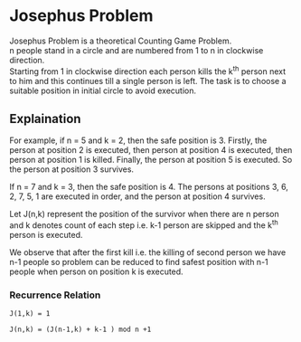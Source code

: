 # Josephus Problem  

Josephus Problem is a theoretical Counting Game Problem.  
n people stand in a circle and are numbered from 1 to n in clockwise direction.  
Starting from 1 in clockwise direction each person kills the k<sup>th</sup> person next to him and this continues till
a single person is left. The task is to choose a suitable position in initial circle to avoid execution.

## Explaination

For example, if n = 5 and k = 2, then the safe position is 3. Firstly, the person at position 2 is executed, then person at position 4 is executed, then person at position 1 is killed. Finally, the person at position 5 is executed. So the person at position 3 survives.  

If n = 7 and k = 3, then the safe position is 4. The persons at positions 3, 6, 2, 7, 5, 1 are executed in order, and the person at position 4 survives.

Let J(n,k) represent the position of the survivor when there are n person and k denotes count of each step i.e. k-1 person are skipped and the k<sup>th</sup> person is executed.

We observe that after the first kill i.e. the killing of second person we have n-1 people so problem can be reduced to find safest position with n-1 people when person on position k is executed.

### Recurrence Relation 

`J(1,k) = 1`

`J(n,k) = (J(n-1,k) + k-1 ) mod n +1`
